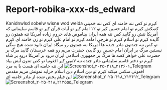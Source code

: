# Report-robika-xxx-ds_edward
Kanidnwlsd sobelw wisne wod weida
کیرم تو کص ننه خامنه ای کص ننه خمینی کصکش کیرم تو امام حسین کیر تو ۱۲ امام کیر تو آیات قرآن کیر تو قاسم سلیمانی که آمریکا ننش رو گایید کص ننه همه ایران بیناموص های حروم زیاده آمریکا ننه همتون رو گایده کیرم تو اسلام کیرم تو هرچی امامه کیرم تو امام علی کیرم تو زن خامنه ای کیرم تو کص ننه جندتون مادر جنده ها آمریکا ننه همتون رو میگاد ایران نابود شده هیچ سگی نیستین مرگ بر ایران امام حسین رو گایدن حضرت مریم رو همه عربستان گایید مرگ بر حضرت علی خواهر کصه ها
مرگ بر جمهوری اسلامی ایران درود بر آمریکا درود بر شاه کیرم تو دختر قاسم سلیمانی مادر جنده ننه لامپی کیر افغونیا تو کص تنتون آبش بیاد
![Screenshot_۲۰۲۵۰۴۱۸_۲۱۳۶۰۱_Telegram](https://github.com/user-attachments/assets/20bf4921-9a88-4521-892c-e42a4c92d06a)
این ننه خامنه ای هست با یه مرد افعونی سکس میکنه
کیرم تو دین اسلام دین اسلام خرابه نمونش مریم مقدس
![Screenshot_۲۰۲۵۰۴۱۸_۲۱۳۶۱۲_Telegram](https://github.com/user-attachments/assets/2ba2639c-59bd-4d60-935c-5c19d215d207)
این فیلم پخش شده از مادر خامنه ای
![Screenshot_۲۰۲۵۰۴۱۸_۲۱۳۵۵۵_Telegram](https://github.com/user-attachments/assets/fe197a5c-d339-4508-9a66-d237370ba674)
